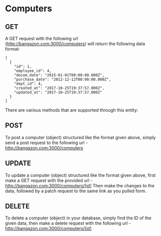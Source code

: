 # Computers

## GET

A GET request with the following url (http://bangazon.com:3000/computers) will return the following data format:
```
[
  {
    "id": 1,
    "employee_id": 4,
    "decom_date": "2015-01-01T00:00:00.000Z",
    "purchase_date": "2012-12-12T00:00:00.000Z",
    "dept_id": 4,
    "created_at": "2017-10-25T19:37:57.000Z",
    "updated_at": "2017-10-25T19:37:57.000Z"
  }
]
```

There are various methods that are supported through this entity:

## POST


To post a computer (object) structured like the format given above, simply send a post request to the following url - 
http://bangazon.com:3000/computers

## UPDATE

To update a computer (object) structured like the format given above, first make a GET request with the provided url - 
http://bangazon.com:3000/computers/[id]
Then make the changes to the data, followed by a patch request to the same link as you pulled form.


## DELETE

To delete a computer (object) in your database, simply find the ID of the given data, then make a delete request with the following url -
http://bangazon.com:3000/computers/[id]